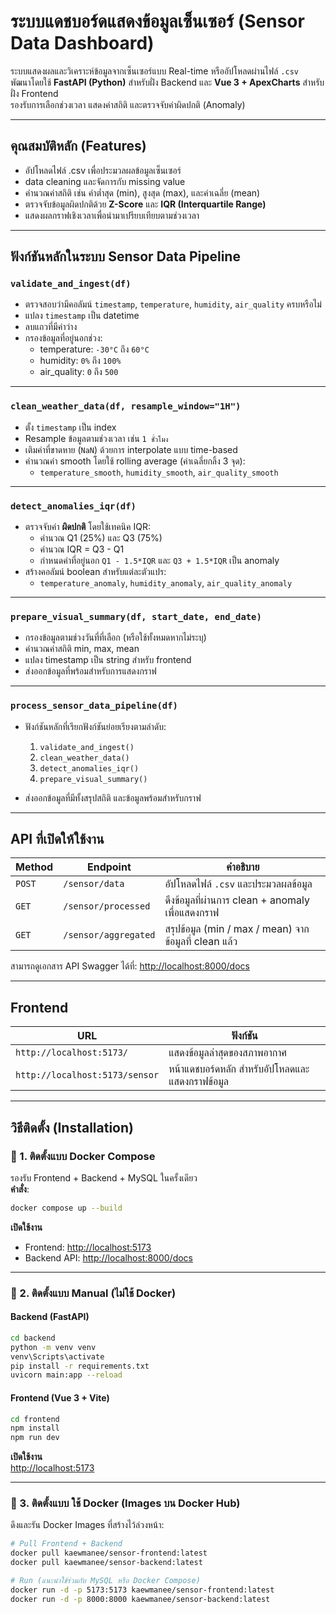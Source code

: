 # ระบบแดชบอร์ดแสดงข้อมูลเซ็นเซอร์ (Sensor Data Dashboard)

ระบบแสดงผลและวิเคราะห์ข้อมูลจากเซ็นเซอร์แบบ Real-time หรืออัปโหลดผ่านไฟล์ `.csv`  
พัฒนาโดยใช้ **FastAPI (Python)** สำหรับฝั่ง Backend และ **Vue 3 + ApexCharts** สำหรับฝั่ง Frontend  
รองรับการเลือกช่วงเวลา แสดงค่าสถิติ และตรวจจับค่าผิดปกติ (Anomaly)

---

## คุณสมบัติหลัก (Features)

-  อัปโหลดไฟล์ .csv เพื่อประมวลผลข้อมูลเซ็นเซอร์
-  data cleaning และจัดการกับ missing value
-  คำนวณค่าสถิติ เช่น ค่าต่ำสุด (min), สูงสุด (max), และค่าเฉลี่ย (mean)
-  ตรวจจับข้อมูลผิดปกติด้วย **Z-Score** และ **IQR (Interquartile Range)**
-  แสดงผลกราฟเชิงเวลาเพื่อนำมาเปรียบเทียบตามช่วงเวลา

---

##  ฟังก์ชันหลักในระบบ Sensor Data Pipeline

###  `validate_and_ingest(df)`
- ตรวจสอบว่ามีคอลัมน์ `timestamp`, `temperature`, `humidity`, `air_quality` ครบหรือไม่
- แปลง `timestamp` เป็น datetime
- ลบแถวที่มีค่าว่าง
- กรองข้อมูลที่อยู่นอกช่วง:
  - temperature: `-30°C` ถึง `60°C`
  - humidity: `0%` ถึง `100%`
  - air_quality: `0` ถึง `500`

---

###  `clean_weather_data(df, resample_window="1H")`
- ตั้ง `timestamp` เป็น index
- Resample ข้อมูลตามช่วงเวลา เช่น `1 ชั่วโมง`
- เติมค่าที่ขาดหาย (`NaN`) ด้วยการ interpolate แบบ time-based
- คำนวณค่า smooth โดยใช้ rolling average (ค่าเฉลี่ยกลิ้ง 3 จุด):
  - `temperature_smooth`, `humidity_smooth`, `air_quality_smooth`

---

###  `detect_anomalies_iqr(df)`
- ตรวจจับค่า **ผิดปกติ** โดยใช้เทคนิค IQR:
  - คำนวณ Q1 (25%) และ Q3 (75%)
  - คำนวณ IQR = Q3 - Q1
  - กำหนดค่าที่อยู่นอก `Q1 - 1.5*IQR` และ `Q3 + 1.5*IQR` เป็น anomaly
- สร้างคอลัมน์ boolean สำหรับแต่ละตัวแปร:
  - `temperature_anomaly`, `humidity_anomaly`, `air_quality_anomaly`

---

###  `prepare_visual_summary(df, start_date, end_date)`
- กรองข้อมูลตามช่วงวันที่ที่เลือก (หรือใช้ทั้งหมดหากไม่ระบุ)
- คำนวณค่าสถิติ min, max, mean
- แปลง timestamp เป็น string สำหรับ frontend
- ส่งออกข้อมูลที่พร้อมสำหรับการแสดงกราฟ

---

###  `process_sensor_data_pipeline(df)`
- ฟังก์ชันหลักที่เรียกฟังก์ชันย่อยเรียงตามลำดับ:
  1. `validate_and_ingest()`
  2. `clean_weather_data()`
  3. `detect_anomalies_iqr()`
  4. `prepare_visual_summary()`

- ส่งออกข้อมูลที่มีทั้งสรุปสถิติ และข้อมูลพร้อมสำหรับกราฟ

---

##  API ที่เปิดให้ใช้งาน

| Method | Endpoint | คำอธิบาย |
|--------|----------|-----------|
| `POST` | `/sensor/data` | อัปโหลดไฟล์ `.csv` และประมวลผลข้อมูล |
| `GET`  | `/sensor/processed` | ดึงข้อมูลที่ผ่านการ clean + anomaly เพื่อแสดงกราฟ |
| `GET`  | `/sensor/aggregated` | สรุปข้อมูล (min / max / mean) จากข้อมูลที่ clean แล้ว |

สามารถดูเอกสาร API Swagger ได้ที่: [http://localhost:8000/docs](http://localhost:8000/docs)

---

##  Frontend

| URL | ฟังก์ชัน |
|-----|----------|
| `http://localhost:5173/` | แสดงข้อมูลล่าสุดของสภาพอากาศ |
| `http://localhost:5173/sensor` | หน้าแดชบอร์ดหลัก สำหรับอัปโหลดและแสดงกราฟข้อมูล |

---

## วิธีติดตั้ง (Installation)

### 🔹 1. ติดตั้งแบบ **Docker Compose** 

 รองรับ Frontend + Backend + MySQL ในครั้งเดียว  
 **คำสั่ง**:
```bash
docker compose up --build
```

 **เปิดใช้งาน**  
- Frontend: [http://localhost:5173](http://localhost:5173)  
- Backend API: [http://localhost:8000/docs](http://localhost:8000/docs)

---

### 🔹 2. ติดตั้งแบบ **Manual** (ไม่ใช้ Docker)

####  Backend (FastAPI)
```bash
cd backend
python -m venv venv
venv\Scripts\activate
pip install -r requirements.txt
uvicorn main:app --reload
```

####  Frontend (Vue 3 + Vite)
```bash
cd frontend
npm install
npm run dev
```

 **เปิดใช้งาน**  
[http://localhost:5173](http://localhost:5173)

---

### 🔹 3. ติดตั้งแบบ **ใช้ Docker (Images บน Docker Hub)**

 ดึงและรัน Docker Images ที่สร้างไว้ล่วงหน้า:
```bash
# Pull Frontend + Backend
docker pull kaewmanee/sensor-frontend:latest
docker pull kaewmanee/sensor-backend:latest

# Run (แนะนำใช้ร่วมกับ MySQL หรือ Docker Compose)
docker run -d -p 5173:5173 kaewmanee/sensor-frontend:latest
docker run -d -p 8000:8000 kaewmanee/sensor-backend:latest
```
